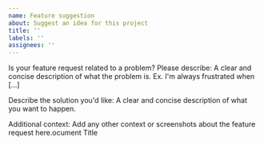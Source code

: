```yaml
---
name: Feature suggestion
about: Suggest an idea for this project
title: ''
labels: ''
assignees: ''
---
```


<!--
  Thank you for suggesting a feature. Please use the section headers below for
  providing more detail where appropriate
-->

Is your feature request related to a problem? Please describe:
A clear and concise description of what the problem is. Ex. I'm always frustrated when [...]

Describe the solution you'd like:
A clear and concise description of what you want to happen.

Additional context:
Add any other context or screenshots about the feature request here.ocument Title


